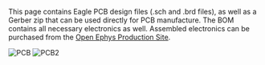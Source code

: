 This page contains Eagle PCB design files (.sch and .brd files), as well as a Gerber zip that can be used directly for PCB manufacture.  The BOM contains all necessary electronics as well.  Assembled electronics can be purchased from the [Open Ephys Production Site](https://open-ephys.org/fed3/fed3).  

![PCB](https://raw.githubusercontent.com/KravitzLabDevices/FED3/master/photos/FED3_122019_v6.2.png)
![PCB2](https://raw.githubusercontent.com/KravitzLabDevices/FED3/master/photos/OEPS_circuit5.jpg)
